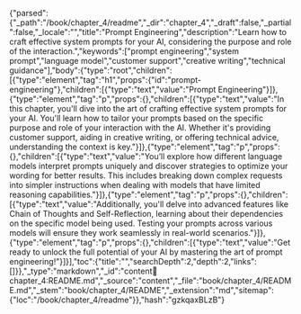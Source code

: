 {"parsed":{"_path":"/book/chapter_4/readme","_dir":"chapter_4","_draft":false,"_partial":false,"_locale":"","title":"Prompt Engineering","description":"Learn how to craft effective system prompts for your AI, considering the purpose and role of the interaction.","keywords":["prompt engineering","system prompt","language model","customer support","creative writing","technical guidance"],"body":{"type":"root","children":[{"type":"element","tag":"h1","props":{"id":"prompt-engineering"},"children":[{"type":"text","value":"Prompt Engineering"}]},{"type":"element","tag":"p","props":{},"children":[{"type":"text","value":"In this chapter, you'll dive into the art of crafting effective system prompts for your AI. You'll learn how to tailor your prompts based on the specific purpose and role of your interaction with the AI. Whether it's providing customer support, aiding in creative writing, or offering technical advice, understanding the context is key."}]},{"type":"element","tag":"p","props":{},"children":[{"type":"text","value":"You’ll explore how different language models interpret prompts uniquely and discover strategies to optimize your wording for better results. This includes breaking down complex requests into simpler instructions when dealing with models that have limited reasoning capabilities."}]},{"type":"element","tag":"p","props":{},"children":[{"type":"text","value":"Additionally, you'll delve into advanced features like Chain of Thoughts and Self-Reflection, learning about their dependencies on the specific model being used. Testing your prompts across various models will ensure they work seamlessly in real-world scenarios."}]},{"type":"element","tag":"p","props":{},"children":[{"type":"text","value":"Get ready to unlock the full potential of your AI by mastering the art of prompt engineering!"}]}],"toc":{"title":"","searchDepth":2,"depth":2,"links":[]}},"_type":"markdown","_id":"content:book:chapter_4:README.md","_source":"content","_file":"book/chapter_4/README.md","_stem":"book/chapter_4/README","_extension":"md","sitemap":{"loc":"/book/chapter_4/readme"}},"hash":"gzkqaxBLzB"}